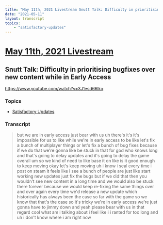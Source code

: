 ```yaml
---
title: "May 11th, 2021 Livestream Snutt Talk: Difficulty in prioritising bugfixes over new content while in Early Access"
date: "2021-05-11"
layout: transcript
topics:
    - "satisfactory-updates"
---
```

# [May 11th, 2021 Livestream](../2021-05-11.md)
## Snutt Talk: Difficulty in prioritising bugfixes over new content while in Early Access
https://www.youtube.com/watch?v=3J1esd66Iko

### Topics
* [Satisfactory Updates](../topics/satisfactory-updates.md)

### Transcript

> but we are in early access just bear with us uh there's it's it's impossible for us to like while we're in early access to be like let's fix a bunch of multiplayer things or let's fix a bunch of bug fixes because if we do that we're gonna like be stuck in that for god who knows long and that's going to delay updates and it's going to delay the game overall um so we kind of need to like base it on like is it good enough to keep moving okay let's keep moving uh i know i seal every time i post on steam it feels like i see a bunch of people are just like start working new updates just fix the bugs but if we did that then you wouldn't see new content in a long time and we would also be stuck there forever because we would keep re-fixing the same things over and over again every time we'd release a new update which historically has always been the case so far with the game so we know that that's the case so it's tricky we're in early access we're just gonna have to jimmy down and yeah please bear with us in that regard cool what am i talking about i feel like i i ranted for too long and uh i don't know where i am right now
